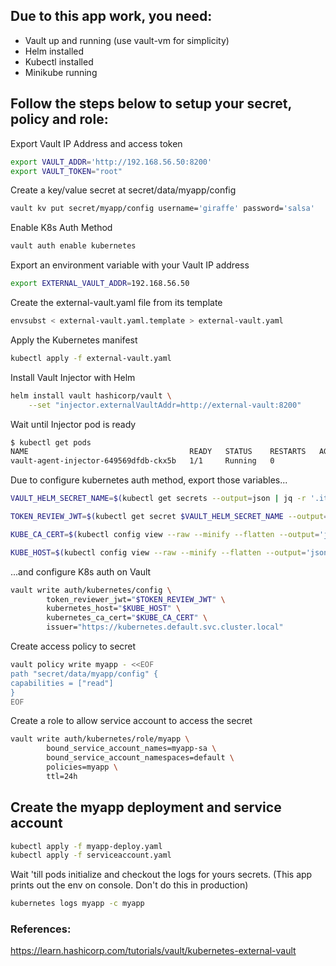 ## Due to this app work, you need:
- Vault up and running (use vault-vm for simplicity)
- Helm installed
- Kubectl installed
- Minikube running

## Follow the steps below to setup your secret, policy and role:

Export Vault IP Address and access token
```bash
export VAULT_ADDR='http://192.168.56.50:8200'
export VAULT_TOKEN="root"
```
Create a key/value secret at secret/data/myapp/config
```bash
vault kv put secret/myapp/config username='giraffe' password='salsa'
```

Enable K8s Auth Method
```bash
vault auth enable kubernetes
```

Export an environment variable with your Vault IP address
```bash
export EXTERNAL_VAULT_ADDR=192.168.56.50
```

Create the external-vault.yaml file from its template
```bash
envsubst < external-vault.yaml.template > external-vault.yaml
```

Apply the Kubernetes manifest
```bash
kubectl apply -f external-vault.yaml
```

Install Vault Injector with Helm
``` bash
helm install vault hashicorp/vault \
    --set "injector.externalVaultAddr=http://external-vault:8200"
```

Wait until Injector pod is ready
```bash
$ kubectl get pods
NAME                                    READY   STATUS    RESTARTS   AGE
vault-agent-injector-649569dfdb-ckx5b   1/1     Running   0               60m
```

Due to configure kubernetes auth method, export those variables...
```bash
VAULT_HELM_SECRET_NAME=$(kubectl get secrets --output=json | jq -r '.items[].metadata | select(.name|startswith("vault-token-")).name')

TOKEN_REVIEW_JWT=$(kubectl get secret $VAULT_HELM_SECRET_NAME --output='go-template={{ .data.token }}' | base64 --decode)

KUBE_CA_CERT=$(kubectl config view --raw --minify --flatten --output='jsonpath={.clusters[].cluster.certificate-authority-data}' | base64 --decode)

KUBE_HOST=$(kubectl config view --raw --minify --flatten --output='jsonpath={.clusters[].cluster.server}')
```

...and configure K8s auth on Vault
```bash
vault write auth/kubernetes/config \
        token_reviewer_jwt="$TOKEN_REVIEW_JWT" \
        kubernetes_host="$KUBE_HOST" \
        kubernetes_ca_cert="$KUBE_CA_CERT" \
        issuer="https://kubernetes.default.svc.cluster.local"
```

Create access policy to secret
```bash
vault policy write myapp - <<EOF
path "secret/data/myapp/config" {
capabilities = ["read"]
}
EOF
```

Create a role to allow service account to access the secret
```bash
vault write auth/kubernetes/role/myapp \
        bound_service_account_names=myapp-sa \
        bound_service_account_namespaces=default \
        policies=myapp \
        ttl=24h
```

## Create the myapp deployment and service account

```bash
kubectl apply -f myapp-deploy.yaml
kubectl apply -f serviceaccount.yaml
```

Wait 'till pods initialize and checkout the logs for yours secrets.
(This app prints out the env on console. Don't do this in production)

```bash
kubernetes logs myapp -c myapp
```

### References:
https://learn.hashicorp.com/tutorials/vault/kubernetes-external-vault